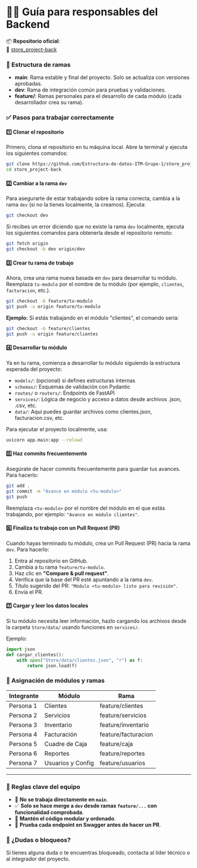 
# 👨‍💻 Guía para responsables del Backend

📦 **Repositorio oficial**:  
🔗 [store_project-back](https://github.com/Estructura-de-datos-ITM-Grupo-1/store_project-back.git)

### 🧩 Estructura de ramas

- **main**: Rama estable y final del proyecto. Solo se actualiza con versiones aprobadas.
- **dev**: Rama de integración común para pruebas y validaciones.
- **feature/<modulo>**: Ramas personales para el desarrollo de cada módulo (cada desarrollador crea su rama).

### ✅ Pasos para trabajar correctamente

#### 1️⃣ Clonar el repositorio

Primero, clona el repositorio en tu máquina local. Abre la terminal y ejecuta los siguientes comandos:

```bash
git clone https://github.com/Estructura-de-datos-ITM-Grupo-1/store_project-back.git
cd store_project-back
````

#### 2️⃣ Cambiar a la rama `dev`

Para asegurarte de estar trabajando sobre la rama correcta, cambia a la rama `dev` (si no la tienes localmente, la creamos). Ejecuta:

```bash
git checkout dev
```

Si recibes un error diciendo que no existe la rama `dev` localmente, ejecuta los siguientes comandos para obtenerla desde el repositorio remoto:

```bash
git fetch origin
git checkout -b dev origin/dev
```

#### 3️⃣ Crear tu rama de trabajo

Ahora, crea una rama nueva basada en `dev` para desarrollar tu módulo. Reemplaza `tu-modulo` por el nombre de tu módulo (por ejemplo, `clientes`, `facturacion`, etc.).

```bash
git checkout -b feature/tu-modulo
git push -u origin feature/tu-modulo
```

**Ejemplo:**
Si estás trabajando en el módulo "clientes", el comando sería:

```bash
git checkout -b feature/clientes
git push -u origin feature/clientes
```

#### 4️⃣ Desarrollar tu módulo

Ya en tu rama, comienza a desarrollar tu módulo siguiendo la estructura esperada del proyecto:

* `models/`: (opcional) si defines estructuras internas
* `schemas/`: Esquemas de validación con Pydantic
* `routes/` o `routers/`: Endpoints de FastAPI
* `services/`: Lógica de negocio y acceso a datos desde archivos .json, .csv, etc.
* `data/`: Aquí puedes guardar archivos como clientes.json, facturacion.csv, etc.

Para ejecutar el proyecto localmente, usa:

```bash
uvicorn app.main:app --reload
```

#### 5️⃣ Haz commits frecuentemente

Asegúrate de hacer commits frecuentemente para guardar tus avances. Para hacerlo:

```bash
git add .
git commit -m "Avance en módulo <tu-modulo>"
git push
```

Reemplaza `<tu-modulo>` por el nombre del módulo en el que estás trabajando, por ejemplo: `"Avance en módulo clientes"`.

#### 6️⃣ Finaliza tu trabajo con un Pull Request (PR)

Cuando hayas terminado tu módulo, crea un Pull Request (PR) hacia la rama `dev`. Para hacerlo:

1. Entra al repositorio en GitHub.
2. Cambia a tu rama `feature/tu-modulo`.
3. Haz clic en **"Compare & pull request"**.
4. Verifica que la base del PR esté apuntando a la rama `dev`.
5. Título sugerido del PR: `"Módulo <tu-modulo> listo para revisión"`.
6. Envía el PR.

#### 7️⃣ Cargar y leer los datos locales

Si tu módulo necesita leer información, hazlo cargando los archivos desde la carpeta `Store/data/` usando funciones en `services/`.

Ejemplo:

```python
import json
def cargar_clientes():
    with open("Store/data/clientes.json", "r") as f:
        return json.load(f)
```

### 👥 Asignación de módulos y ramas

| Integrante | Módulo            | Rama                |
| ---------- | ----------------- | ------------------- |
| Persona 1  | Clientes          | feature/clientes    |
| Persona 2  | Servicios         | feature/servicios   |
| Persona 3  | Inventario        | feature/inventario  |
| Persona 4  | Facturación       | feature/facturacion |
| Persona 5  | Cuadre de Caja    | feature/caja        |
| Persona 6  | Reportes          | feature/reportes    |
| Persona 7  | Usuarios y Config | feature/usuarios    |

---

### 📌 Reglas clave del equipo

* 🚫 **No se trabaja directamente en `main`**.
* ✅ **Solo se hace merge a `dev` desde ramas `feature/...` con funcionalidad comprobada**.
* 🧹 **Mantén el código modular y ordenado**.
* 🧪 **Prueba cada endpoint en Swagger antes de hacer un PR**.

### 📣 ¿Dudas o bloqueos?

Si tienes alguna duda o te encuentras bloqueado, contacta al líder técnico o al integrador del proyecto.

